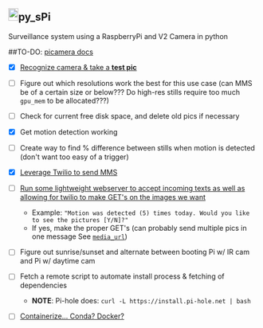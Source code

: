 <h2><img src="https://upload.wikimedia.org/wikipedia/en/thumb/c/cb/Raspberry_Pi_Logo.svg/810px-Raspberry_Pi_Logo.svg.png" height="25px" width="20px" />py_sPi</h2>

Surveillance system using a RaspberryPi and V2 Camera in python

##TO-DO:
[picamera docs](https://picamera.readthedocs.io/en/release-1.12/)
  
- [x] [Recognize camera & take a ](https://thepihut.com/blogs/raspberry-pi-tutorials/16021420-how-to-install-use-the-raspberry-pi-camera)[**test pic**](https://www.raspberrypi.org/documentation/usage/camera/raspicam/raspistill.md)
- [ ] Figure out which resolutions work the best for this use case (can MMS be of a certain size or below??? Do high-res stills require too much `gpu_mem` to be allocated???)
- [ ] Check for current free disk space, and delete old pics if necessary
- [x] Get motion detection working
- [ ] Create way to find % difference between stills when motion is detected (don't want too easy of a trigger)
- [x] [Leverage Twilio to send MMS](https://www.twilio.com/docs/libraries/python)
- [ ] [Run some lightweight webserver to accept incoming texts as well as allowing for twilio to make GET's on the images we want](https://github.com/scottx611x/Website/blob/master/scripts/python/sms_automation.py#L31)
  - Example: `"Motion was detected (5) times today. Would you like to see the pictures [Y/N]?"`
  - If yes, make the proper GET's (can probably send multiple pics in one message See [`media_url`](https://www.twilio.com/docs/quickstart/python/sms/sending-via-rest))
- [ ] Figure out sunrise/sunset and alternate between booting Pi w/ IR cam and Pi w/ daytime cam
- [ ] Fetch a remote script to automate install process & fetching of dependencies
  - **NOTE**: Pi-hole does: `curl -L https://install.pi-hole.net | bash`
- [ ] [Containerize... Conda? Docker?](https://github.com/umiddelb/armhf/wiki/Get-Docker-up-and-running-on-the-RaspberryPi-(ARMv6)-in-four-steps-(Wheezy))

